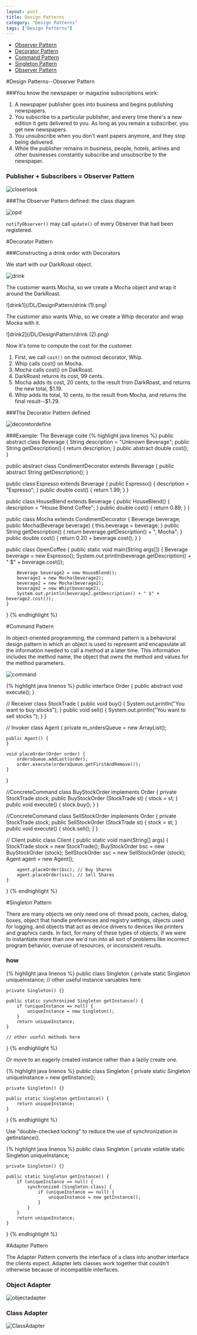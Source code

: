 ```yaml
---
layout: post
title: Design Patterns
category: "Design Patterns"
tags: ["Design Patterns"]
---
```


<ul>
    <li>
        <a href="#ObserverPattern">Observer Pattern</a>
    </li>
    <li>
        <a href="#DecoratorPattern">Decorator Pattern</a>
    </li>
    <li>
        <a href="#CommandPattern">Command Pattern</a>
    </li>
    <li>
        <a href="#SingletonPattern">Singleton Pattern</a>
    </li>
    <li>
        <a href="#AdapterPattern">Observer Pattern</a>
    </li>
</ul>

#<a name="ObserverPattern">Design Patterns--Observer Pattern</a>

###You know the newspaper or magazine subscriptions work:

 1. A newspaper publisher goes into business and begins publishing newspapers.
 2. You subscribe to a particular publisher, and every time there's a new edition it gets delivered to you. As long as you remain a subscriber, you get new newspapers.
 3. You unsubscribe when you don't want papers anymore, and they stop being delivered.
 4. While the publisher remains in business, people, hotels, airlines and other businesses constantly subscribe and unsubscribe to the newspaper.

### Publisher + Subscribers = Observer Pattern


![closerlook](/DL/observerPattern/closerlook.png)

###The Observer Pattern defined: the class diagram


![opd](/DL/observerPattern/opd.png)


`notifyObserver()` may call `update()` of every Observer that had been registered.


#<a name="DecoratorPattern">Decorator Pattern</a>

###Constructing a drink order with Decorators

We start with our DarkRoast object.

![drink](/DL/DesignPattern/drink.png)

The customer wants Mocha, so we create a Mocha object and wrap it around the DarkRoast.

![drink1](/DL/DesignPattern/drink (1).png)

The customer also wants Whip, so we create a Whip decorator and wrap Mocka with it.

![drink2](/DL/DesignPattern/drink (2).png)

Now it's tome to compute the cost for the customer.

1. First, we call `cost()` on the outmost decorator, Whip.
2. Whip calls cost() on Mocha.
3. Mocha calls cost() on DakRoast.
4. DarkRoast returns its cost, 99 cents.
5. Mocha adds its cost, 20 cents, to the result from DarkRoast, and returns the new total, \$1.19.
6. Whip adds its total, 10 cents, to the result from Mocha, and returns the final result--\$1.29.

###The Decorator Pattern defined

![decoretordefine](/DL/DesignPattern/decoratordefined.png)

###Example: The Beverage code
{% highlight java linenos %}
public abstract class Beverage {
    String description = "Unknown Beverage";
    public String getDescription() {
        return description;
    }
    public abstract double cost();
}

public abstract class CondimentDecorator extends Beverage {
    public abstract String getDescription();
}

public class Espresso extends Beverage {
    public Espresso() {
        description = "Espresso";
    }
    public double cost() {
        return 1.99;
    }
}

public class HouseBlend extends Beverage {
    public HouseBlend() {
        description = "House Blend Coffee";
    }
    public double cost() {
        return 0.89;
    }
}

public class Mocha extends CondimentDecorator {
    Beverage beverage;
    public Mocha(Beverage beverage) {
        this.beverage = beverage;
    }
    public String getDescription() {
        return beverage.getDescription() + ", Mocha";
    }
    public double cost() {
        return 0.20 + beverage.cost();
    }
}

public class OpenCoffee {
    public static void main(String args[]) {
        Beverage beverage = new Espresso();
        System.out.println(beverage.getDescription() + " $" + beverage.cost());

        Beverage beverage2 = new HouseBlend();
        beverage2 = new Mocha(beverage2);
        beverage2 = new Mocha(beverage2);
        beverage2 = new Whip(beverage2);
        System.out.println(beverage2.getDescription() + " $" + beverage2.cost());
    }
}
{% endhighlight %}


#<a name="CommandPattern">Command Pattern</a>

In object-oriented programming, the command pattern is a behavioral design pattern in which an object is used to represent and encapsulate all the information needed to call a method at a later time. This information includes the method name, the object that owns the method and values for the method parameters.

![command](/DL/DesignPattern/command.png)

{% highlight java linenos %}
public interface Order {
    public abstract void execute();
}

// Receiver
class StockTrade {
    public void buy() {
        System.out.println("You want to buy stocks");
    }
    public void sell() {
        System.out.println("You want to sell stocks ");
    }
}

// Invoker
class Agent {
    private m_ordersQueue = new ArrayList();

    public Agent() {
    }

    void placeOrder(Order order) {
        ordersQueue.addLast(order);
        order.execute(ordersQueue.getFirstAndRemove());
    }
}

//ConcreteCommand
class BuyStockOrder implements Order {
    private StockTrade stock;
    public BuyStockOrder (StockTrade st) {
        stock = st;
    }
    public void execute() {
        stock.buy();
    }
}

//ConcreteCommand
class SellStockOrder implements Order { 
    private StockTrade stock;
    public SellStockOrder (StockTrade st) {
        stock = st;
    }
    public void execute() {
        stock.sell();
    }
}

// Client
public class Client {
    public static void main(String[] args) {
        StockTrade stock = new StockTrade();
        BuyStockOrder bsc = new BuyStockOrder (stock);
        SellStockOrder ssc = new SellStockOrder (stock);
        Agent agent = new Agent();

        agent.placeOrder(bsc); // Buy Shares
        agent.placeOrder(ssc); // Sell Shares
    }
}
{% endhighlight %}

#<a name="SingletonPattern">Singleton Pattern</a>

There are many objects we only need one of: thread pools, caches, dialog, boxes, object that handle preferences and registry settings, objects used for logging, and objects that act as device drivers to devices like printers and graphics cards. In fact, for many of these types of objects, if we were to instantiate more than one we'd run into all sort of problems like incorrect program behavior, overuse of resources, or inconsistent results.

### how

{% highlight java linenos %}
public class Singleton {
    private static Singleton uniqueInstance;
    // other useful instance varuables here

    private Singleton() {}

    public static synchronized Singleton getInstance() {
        if (uniqueInstance == null) {
            uniqueInstance = new Singleton();
        }
        return uniqueInstance;
    }

    // other useful methods here
}
{% endhighlight %}

Or move to an eagerly created instance rather than a lazily create one.

{% highlight java linenos %}
public class Singleton {
    private static Singleton uniqueInstance = new getInstance();

    private Singleton() {}

    public static Singleton getInstance() {
        return uniqueInstance;
    }
}
{% endhighlight %}

Use "double-checked locking" to reduce the use of synchronization in getInstance().

{% highlight java linenos %}
public class Singleton {
    private volatile static Singleton uniqueInstance;

    private Singleton() {}

    public static Singleton getInstance() {
        if (uniqueInstance == null) {
            synchronized (Singleton.class) {
                if (uniqueInstance == null) {
                    uniqueInstance = new getInstance();
                }
            }
        }
        return uniqueInstance;
    }
}
{% endhighlight %}



#<a name="AdapterPattern">Adapter Pattern</a>

The Adapter Pattern converts the interface of a class into another interface the clients expect. Adapter lets classes work together that couldn't otherwise because of incompatible interfaces.

### Object Adapter

![objectadapter](/DL/DesignPattern/objectAdapter.png)

### Class Adapter

![ClassAdapter](/DL/DesignPattern/ClassAdapter.png)




